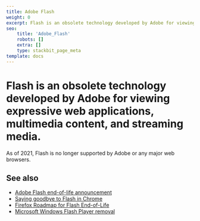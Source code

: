 ```yaml
---
title: Adobe Flash
weight: 0
excerpt: Flash is an obsolete technology developed by Adobe for viewing expressive web applications
seo:
    title: 'Adobe_Flash'
    robots: []
    extra: []
    type: stackbit_page_meta
template: docs
---
```


#  Flash is an obsolete technology developed by Adobe for viewing expressive web applications, multimedia content, and streaming media.

As of 2021, Flash is no longer supported by Adobe or any major web browsers.

## See also

- [Adobe Flash end-of-life announcement](https://blog.adobe.com/en/publish/2017/07/25/adobe-flash-update#gs.g8mmgf)
- [Saying goodbye to Flash in Chrome](https://www.blog.google/products/chrome/saying-goodbye-flash-chrome/)
- [Firefox Roadmap for Flash End-of-Life](https://blog.mozilla.org/futurereleases/2017/07/25/firefox-roadmap-flash-end-life/)
- [Microsoft Windows Flash Player removal](https://blogs.windows.com/msedgedev/2020/09/04/update-adobe-flash-end-support/)
